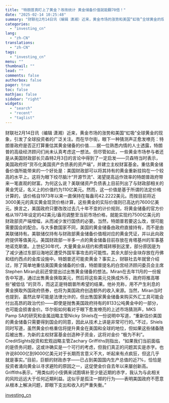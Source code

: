 ```yaml
---
title: "特朗普真盯上了黄金？改改统计 黄金储备价值就能翻70倍！"
date: "2025-02-14 10:25:48"
summary: "财联社2月14日讯（编辑 潇湘）近来，黄金市场的涨势和美国“虹吸”全球黄金的现象，引发了全球投资者..."
categories:
  - "investing_cn"
lang:
  - "zh-CN"
translations:
  - "zh-CN"
tags:
  - "investing_cn"
menu: ""
thumbnail: ""
lead: ""
comments: false
authorbox: false
pager: true
toc: false
mathjax: false
sidebar: "right"
widgets:
  - "search"
  - "recent"
  - "taglist"
---
```


财联社2月14日讯（编辑 潇湘）近来，黄金市场的涨势和美国“虹吸”全球黄金的现象，引发了全球投资者的广泛关注。而在华尔街，眼下一种猜测声正愈发嘹亮：特朗普政府是否正打算重估其黄金储备的价值……据一位熟悉内情的人士透露，特朗普的高级经济顾问们尚未认真考虑这一想法。但尽管如此，一些黄金市场参与者还是从美国财政部长贝森特2月3日的言论中得到了一定启发——贝森特当时表示，美国政府将“货币化美国资产负债表的资产端”，并建立主权财富基金。重估黄金储备价值所能带来的一个好处是：美国财政部可以将其持有的黄金重新挂钩在一个较高的水平上。这将为眼下绞尽脑汁“开源节流”、渴望提高运作效率的特朗普政府带来一笔直观的财富。为何这么说？美联储资产负债表上目前列出了与财政部相关的黄金凭证，名义上的价值约为110亿美元。然而，这一价值是基于所谓的法定价格计算的，该价格自1973年以来一直保持在每盎司42.2222美元。而按目前将近3000美元的真实黄金现货价格计算，这些黄金的实际价值则已高达约7600亿美元。换言之，美国政府只要改改过去几十年不变的计价规则，将黄金储备的官方价格从1973年设定的42美元/盎司调整至当前市场价格，就能实现约7500亿美元的财政部资产端增幅，从而减少发行国债的必要。当然，特朗普若要这么改，很可能需要国会的配合。与大多数国家不同，美国的黄金储备由政府直接持有，而不是由美联储持有。美联储仅持有与财政部黄金储备价值相对应的黄金凭证，并以此向政府提供等值美元。美国财政部一半多一点的黄金储备目前存放在肯塔基州的军事基地诺克斯堡。上世纪30年代，大量黄金从纽约和费城转移到这里，部分原因是为了减少通过东部沿海地区遭受外国军事攻击的可能性。其余大部分金块存放在丹佛和纽约西点的金库设施中。特朗普还可能卖黄金？事实上，财联社去年就曾介绍过，除了简单地重估美国黄金储备的价值，特朗普提名的白宫经济顾问委员会主席Stephen Miran此前还曾提出过出售黄金储备的想法。Miran在去年11月的一份报告中写道，通过出售黄金换取美元，然后将这些美元兑换成外币，政府将推高哪些“被低估 ”的货币，而这正是特朗普所希望的结果。他补充称，用不产生利息的黄金换取外国政府债券，也将为美国政府创造额外的收入来源。当然，Miran当时也提到，虽然此举可能是法律允许的，但出售国家黄金储备来购买外汇工具可能会付出高昂的政治代价——即使是抛售美国政府持有的8133公吨黄金中的一部分，也可能会损害金价。华尔街如何看对于眼下愈发嘹亮的上述市场猜测声，MKS Pamp SA的研究和金属战略主管Nicky Shiels在一份说明中写道，“重新估价美国的黄金储备只需要得到国会的同意，因此从技术上讲是非常可行的。”不过，Shiels同时写道，虽然黄金价格重估将提升黄金在美国和全球的地位，但如果这些储备随后被出售，为新的主权财富基金创造种子资金，这将对金价 “极为不利”。CreditSights投资和宏观战略主管Zachary Griffiths则指出，“如果我们当前面临的是债务问题，这或许确实是一个可行的考虑，但我们真正的问题其实是赤字。也许说8000亿到9000亿美元对于长期而言意义不大，听起来有点疯狂，但这几乎就是事实。”目前，巨额的财政赤字——已占到美国国内生产总值的近7%，恰恰是投资者涌向黄金以寻求避险的原因之一，这促使金价自去年以来屡创新高。Griffiths表示，“用类似的小伎俩来试图填补至少是近期的赤字，我认为与此相关的风险远远大于任何近期利益。这似乎是孤注一掷的行为——表明美国政府不愿意从根本上解决问题，即眼下支出和收入的严重失衡。”

[investing_cn](https://cn.investing.com/news/stock-market-news/article-2671272)
